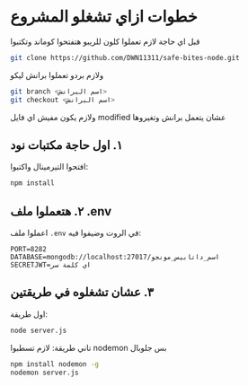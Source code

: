 # خطوات ازاي تشغلو المشروع

قبل اي حاجة لازم تعملوا كلون للريبو
هتفتحوا كوماند وتكتبوا

```bash
git clone https://github.com/DWN11311/safe-bites-node.git
```

ولازم بردو تعملوا برانش ليكو

```bash
git branch <اسم البرانش>
git checkout <اسم البرانش>
```

ولازم يكون مفيش اي فايل modified عشان يتعمل برانش وتغيروها

## ١. اول حاجة مكتبات نود

افتحوا التيرمينال واكتبوا:

```bash
npm install
```

## ٢. هتعملوا ملف .env

اعملوا ملف `.env` في الروت وضيفوا فيه:

```
PORT=8282
DATABASE=mongodb://localhost:27017/اسم_داتابيس_مونجو
SECRETJWT=اي كلمة سر
```

## ٣. عشان تشغلوه في طريقتين

اول طريقة:

```bash
node server.js
```

تاني طريقة:
لازم تسطبوا nodemon بس جلوبال

```bash
npm install nodemon -g
nodemon server.js
```
